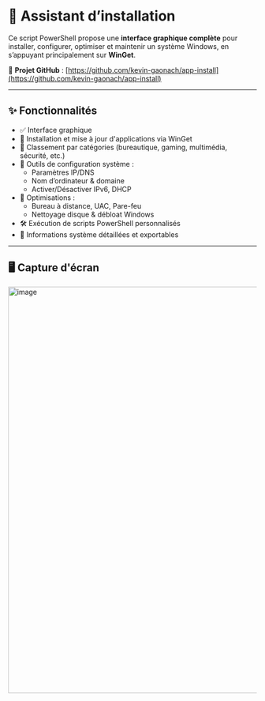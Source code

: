 # 🧰 Assistant d’installation

Ce script PowerShell propose une **interface graphique complète** pour installer, configurer, optimiser et maintenir un système Windows, en s’appuyant principalement sur **WinGet**.

🔗 **Projet GitHub** : [https://github.com/kevin-gaonach/app-install](https://github.com/kevin-gaonach/app-install)

---

## ✨ Fonctionnalités

- ✅ Interface graphique
- 🧩 Installation et mise à jour d'applications via WinGet
- 📂 Classement par catégories (bureautique, gaming, multimédia, sécurité, etc.)
- 🧰 Outils de configuration système :
  - Paramètres IP/DNS
  - Nom d’ordinateur & domaine
  - Activer/Désactiver IPv6, DHCP
- 🚀 Optimisations :
  - Bureau à distance, UAC, Pare-feu
  - Nettoyage disque & débloat Windows
- 🛠️ Exécution de scripts PowerShell personnalisés
- 🧠 Informations système détaillées et exportables

---

## 🖥️ Capture d'écran

<img width="799" height="823" alt="image" src="https://github.com/user-attachments/assets/60d3aacf-0d92-46cd-a713-510169c2cd5f" />
